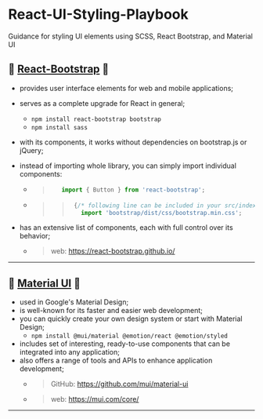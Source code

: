 # React-UI-Styling-Playbook
Guidance for styling UI elements using SCSS, React Bootstrap, and Material UI

## 🌟 [React-Bootstrap]() 🌟
  - provides user interface elements for web and mobile applications;
  - serves as a complete upgrade for React in general;
      * ``npm install react-bootstrap bootstrap``
      * ``npm install sass``
  - with its components, it works without dependencies on bootstrap.js or jQuery;

  - instead of importing whole library, you can simply import individual components:
      * > ```javascript
        >    import { Button } from 'react-bootstrap';
        > ```
      * > > ```javascript
        > >  {/* following line can be included in your src/index.js or App.js file */}
        > >    import 'bootstrap/dist/css/bootstrap.min.css';
        > > ```
  - has an extensive list of components, each with full control over its behavior;
      * > web: https://react-bootstrap.github.io/

- - -

## 🌟 [Material UI]() 🌟
  - used in Google's Material Design;
  - is well-known for its faster and easier web development;
  - you can quickly create your own design system or start with Material Design;
      *	``npm install @mui/material @emotion/react @emotion/styled``
  - includes set of interesting, ready-to-use components that can be integrated into any application;
  - also offers a range of tools and APIs to enhance application development;	
      * > GitHub: https://github.com/mui/material-ui
      * > web: https://mui.com/core/

- - -

